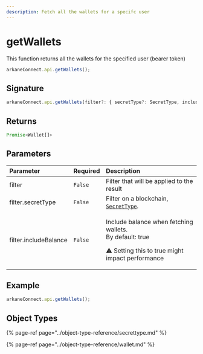 ```yaml
---
description: Fetch all the wallets for a specifc user
---
```


# getWallets

This function returns  all the wallets for the specified user \(bearer token\)

```javascript
arkaneConnect.api.getWallets();
```

## Signature

```javascript
arkaneConnect.api.getWallets(filter?: { secretType?: SecretType, includeBalance?:boolean }): Promise<Wallet[]>
```

## Returns

```javascript
Promise<Wallet[]>
```

## Parameters

<table>
  <thead>
    <tr>
      <th style="text-align:left">Parameter</th>
      <th style="text-align:left">Required</th>
      <th style="text-align:left">Description</th>
    </tr>
  </thead>
  <tbody>
    <tr>
      <td style="text-align:left">filter</td>
      <td style="text-align:left"><code>False</code>
      </td>
      <td style="text-align:left">Filter that will be applied to the result</td>
    </tr>
    <tr>
      <td style="text-align:left">filter.secretType</td>
      <td style="text-align:left"><code>False</code>
      </td>
      <td style="text-align:left">Filter on a blockchain, <a href="../object-type-reference/secrettype.md"><code>SecretType</code></a>.</td>
    </tr>
    <tr>
      <td style="text-align:left">filter.includeBalance</td>
      <td style="text-align:left"><code>False</code>
      </td>
      <td style="text-align:left">
        <p>Include balance when fetching wallets.
          <br />By default: true</p>
        <p>&#x26A0;&#xFE0F; Setting this to true might impact performance</p>
      </td>
    </tr>
  </tbody>
</table>

## Example

```javascript
arkaneConnect.api.getWallets();
```

## Object Types

{% page-ref page="../object-type-reference/secrettype.md" %}

{% page-ref page="../object-type-reference/wallet.md" %}

